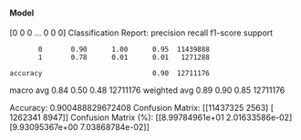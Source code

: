 #### Model
[0 0 0 ... 0 0 0]
Classification Report:
              precision    recall  f1-score   support

           0       0.90      1.00      0.95  11439888
           1       0.78      0.01      0.01   1271288

    accuracy                           0.90  12711176
   macro avg       0.84      0.50      0.48  12711176
weighted avg       0.89      0.90      0.85  12711176

Accuracy: 0.900488829672408
Confusion Matrix:
[[11437325     2563]
 [ 1262341     8947]]
Confusion Matrix (%):
[[8.99784961e+01 2.01633586e-02]
 [9.93095367e+00 7.03868784e-02]]
